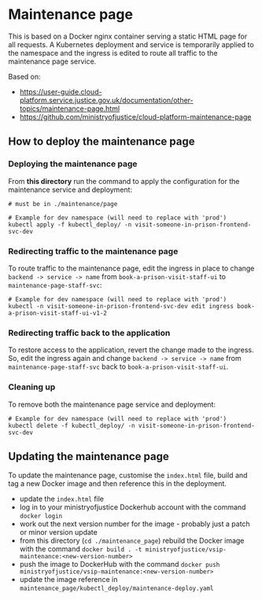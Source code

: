 # Maintenance page

This is based on a Docker nginx container serving a static HTML page for all requests. A Kubernetes deployment and service is temporarily applied to the namespace and the ingress is edited to route all traffic to the maintenance page service.

Based on:
* https://user-guide.cloud-platform.service.justice.gov.uk/documentation/other-topics/maintenance-page.html
* https://github.com/ministryofjustice/cloud-platform-maintenance-page


## How to deploy the maintenance page

### Deploying the maintenance page

From **this directory** run the command to apply the configuration for the maintenance service and deployment:

```
# must be in ./maintenance/page

# Example for dev namespace (will need to replace with 'prod')
kubectl apply -f kubectl_deploy/ -n visit-someone-in-prison-frontend-svc-dev
```

### Redirecting traffic to the maintenance page

To route traffic to the maintenance page, edit the ingress in place to change `backend -> service -> name` from `book-a-prison-visit-staff-ui` to `maintenance-page-staff-svc`:

```
# Example for dev namespace (will need to replace with 'prod')
kubectl -n visit-someone-in-prison-frontend-svc-dev edit ingress book-a-prison-visit-staff-ui-v1-2
```

### Redirecting traffic back to the application

To restore access to the application, revert the change made to the ingress. So, edit the ingress again and change `backend -> service -> name` from `maintenance-page-staff-svc` back to `book-a-prison-visit-staff-ui`.

### Cleaning up

To remove both the maintenance page service and deployment:

```
# Example for dev namespace (will need to replace with 'prod')
kubectl delete -f kubectl_deploy/ -n visit-someone-in-prison-frontend-svc-dev
```

## Updating the maintenance page
To update the maintenance page, customise the `index.html` file, build and tag a new Docker image and then reference this in the deployment.

* update the `index.html` file
* log in to your ministryofjustice Dockerhub account with the command `docker login`
* work out the next version number for the image - probably just a patch or minor version update
* from this directory (`cd ./maintenance_page`) rebuild the Docker image with the command `docker build . -t ministryofjustice/vsip-maintenance:<new-version-number>`
* push the image to DockerHub with the command `docker push ministryofjustice/vsip-maintenance:<new-version-number>`
* update the image reference in `maintenance_page/kubectl_deploy/maintenance-deploy.yaml`
